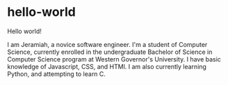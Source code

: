 # hello-world

Hello world!

I am Jeramiah, a novice software engineer.
I'm a student of Computer Science, currently enrolled in the undergraduate Bachelor of Science in Computer Science program at Western Governor's University.
I have basic knowledge of Javascript, CSS, and HTMl. I am also currently learning Python, and attempting to learn C.
